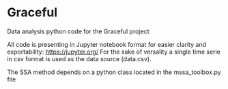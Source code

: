 # Graceful
Data analysis python code for the Graceful project 

All code is presenting in Jupyter notebook format for easier clarity and exportability: https://jupyter.org/
For the sake of versality a single time serie in csv format is used as the data source (data.csv).

The SSA method depends on a python class located in the mssa_toolbox.py file
